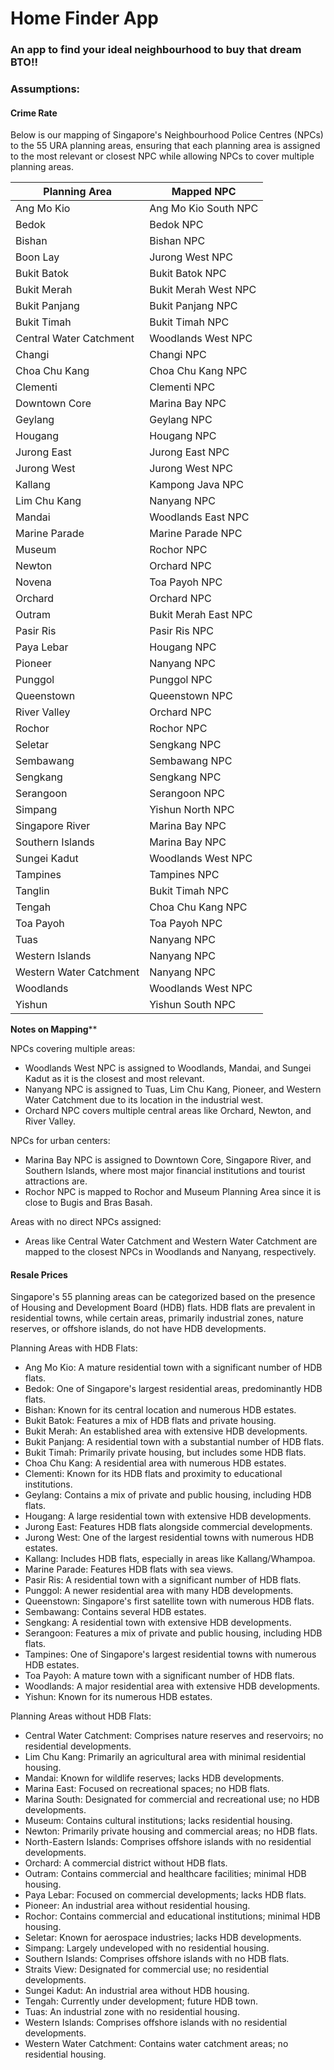 # Home Finder App
### An app to find your ideal neighbourhood to buy that dream BTO!!



### Assumptions:

#### Crime Rate
Below is our mapping of Singapore's Neighbourhood Police Centres (NPCs) to the 55 URA planning areas, ensuring that each planning area is assigned to the most relevant or closest NPC while allowing NPCs to cover multiple planning areas. 

| **Planning Area**       | **Mapped NPC**       |
| ----------------------- | -------------------- |
| Ang Mo Kio              | Ang Mo Kio South NPC |
| Bedok                   | Bedok NPC            |
| Bishan                  | Bishan NPC           |
| Boon Lay                | Jurong West NPC      |
| Bukit Batok             | Bukit Batok NPC      |
| Bukit Merah             | Bukit Merah West NPC |
| Bukit Panjang           | Bukit Panjang NPC    |
| Bukit Timah             | Bukit Timah NPC      |
| Central Water Catchment | Woodlands West NPC   |
| Changi                  | Changi NPC           |
| Choa Chu Kang           | Choa Chu Kang NPC    |
| Clementi                | Clementi NPC         |
| Downtown Core           | Marina Bay NPC       |
| Geylang                 | Geylang NPC          |
| Hougang                 | Hougang NPC          |
| Jurong East             | Jurong East NPC      |
| Jurong West             | Jurong West NPC      |
| Kallang                 | Kampong Java NPC     |
| Lim Chu Kang            | Nanyang NPC          |
| Mandai                  | Woodlands East NPC   |
| Marine Parade           | Marine Parade NPC    |
| Museum                  | Rochor NPC           |
| Newton                  | Orchard NPC          |
| Novena                  | Toa Payoh NPC        |
| Orchard                 | Orchard NPC          |
| Outram                  | Bukit Merah East NPC |
| Pasir Ris               | Pasir Ris NPC        |
| Paya Lebar              | Hougang NPC          |
| Pioneer                 | Nanyang NPC          |
| Punggol                 | Punggol NPC          |
| Queenstown              | Queenstown NPC       |
| River Valley            | Orchard NPC          |
| Rochor                  | Rochor NPC           |
| Seletar                 | Sengkang NPC         |
| Sembawang               | Sembawang NPC        |
| Sengkang                | Sengkang NPC         |
| Serangoon               | Serangoon NPC        |
| Simpang                 | Yishun North NPC     |
| Singapore River         | Marina Bay NPC       |
| Southern Islands        | Marina Bay NPC       |
| Sungei Kadut            | Woodlands West NPC   |
| Tampines                | Tampines NPC         |
| Tanglin                 | Bukit Timah NPC      |
| Tengah                  | Choa Chu Kang NPC    |
| Toa Payoh               | Toa Payoh NPC        |
| Tuas                    | Nanyang NPC          |
| Western Islands         | Nanyang NPC          |
| Western Water Catchment | Nanyang NPC          |
| Woodlands               | Woodlands West NPC   |
| Yishun                  | Yishun South NPC     |

**Notes on Mapping****

NPCs covering multiple areas:

- Woodlands West NPC is assigned to Woodlands, Mandai, and Sungei Kadut as it is the closest and most relevant.
- Nanyang NPC is assigned to Tuas, Lim Chu Kang, Pioneer, and Western Water Catchment due to its location in the industrial west.
- Orchard NPC covers multiple central areas like Orchard, Newton, and River Valley.

NPCs for urban centers:

- Marina Bay NPC is assigned to Downtown Core, Singapore River, and Southern Islands, where most major financial institutions and tourist attractions are.
- Rochor NPC is mapped to Rochor and Museum Planning Area since it is close to Bugis and Bras Basah.

Areas with no direct NPCs assigned:

- Areas like Central Water Catchment and Western Water Catchment are mapped to the closest NPCs in Woodlands and Nanyang, respectively.

#### Resale Prices

Singapore's 55 planning areas can be categorized based on the presence of Housing and Development Board (HDB) flats. HDB flats are prevalent in residential towns, while certain areas, primarily industrial zones, nature reserves, or offshore islands, do not have HDB developments.

Planning Areas with HDB Flats:

- Ang Mo Kio: A mature residential town with a significant number of HDB flats.
- Bedok: One of Singapore's largest residential areas, predominantly HDB flats.
- Bishan: Known for its central location and numerous HDB estates.
- Bukit Batok: Features a mix of HDB flats and private housing.
- Bukit Merah: An established area with extensive HDB developments.
- Bukit Panjang: A residential town with a substantial number of HDB flats.
- Bukit Timah: Primarily private housing, but includes some HDB flats.
- Choa Chu Kang: A residential area with numerous HDB estates.
- Clementi: Known for its HDB flats and proximity to educational institutions.
- Geylang: Contains a mix of private and public housing, including HDB flats.
- Hougang: A large residential town with extensive HDB developments.
- Jurong East: Features HDB flats alongside commercial developments.
- Jurong West: One of the largest residential towns with numerous HDB estates.
- Kallang: Includes HDB flats, especially in areas like Kallang/Whampoa. 
- Marine Parade: Features HDB flats with sea views.
- Pasir Ris: A residential town with a significant number of HDB flats.
- Punggol: A newer residential area with many HDB developments.
- Queenstown: Singapore's first satellite town with numerous HDB flats.
- Sembawang: Contains several HDB estates.
- Sengkang: A residential town with extensive HDB developments.
- Serangoon: Features a mix of private and public housing, including HDB flats.
- Tampines: One of Singapore's largest residential towns with numerous HDB estates. 
- Toa Payoh: A mature town with a significant number of HDB flats.
- Woodlands: A major residential area with extensive HDB developments.
- Yishun: Known for its numerous HDB estates.

Planning Areas without HDB Flats:

- Central Water Catchment: Comprises nature reserves and reservoirs; no residential developments.
- Lim Chu Kang: Primarily an agricultural area with minimal residential housing.
- Mandai: Known for wildlife reserves; lacks HDB developments.
- Marina East: Focused on recreational spaces; no HDB flats.
- Marina South: Designated for commercial and recreational use; no HDB developments.
- Museum: Contains cultural institutions; lacks residential housing.
- Newton: Primarily private housing and commercial areas; no HDB flats.
- North-Eastern Islands: Comprises offshore islands with no residential developments.
- Orchard: A commercial district without HDB flats.
- Outram: Contains commercial and healthcare facilities; minimal HDB housing.
- Paya Lebar: Focused on commercial developments; lacks HDB flats.
- Pioneer: An industrial area without residential housing.
- Rochor: Contains commercial and educational institutions; minimal HDB housing.
- Seletar: Known for aerospace industries; lacks HDB developments.
- Simpang: Largely undeveloped with no residential housing.
- Southern Islands: Comprises offshore islands with no HDB flats.
- Straits View: Designated for commercial use; no residential developments.
- Sungei Kadut: An industrial area without HDB housing.
- Tengah: Currently under development; future HDB town. 
- Tuas: An industrial zone with no residential housing.
- Western Islands: Comprises offshore islands with no residential developments.
- Western Water Catchment: Contains water catchment areas; no residential housing.
